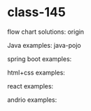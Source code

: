 # class-145

flow chart solutions: origin

Java examples: java-pojo

spring boot examples:

html+css examples:

react examples:

andrio examples:

